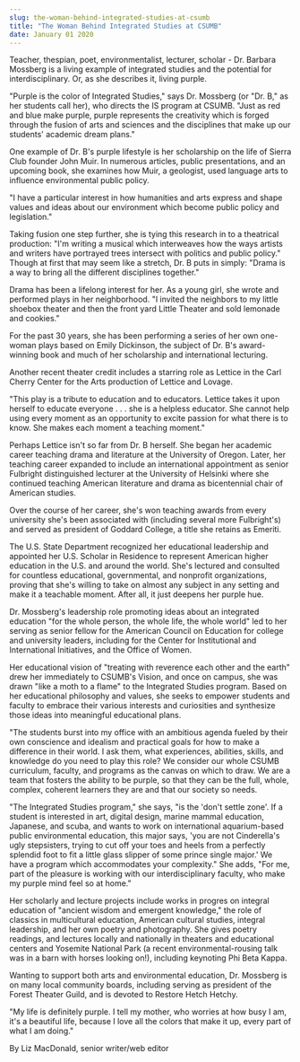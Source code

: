 ```yaml
---
slug: the-woman-behind-integrated-studies-at-csumb
title: "The Woman Behind Integrated Studies at CSUMB"
date: January 01 2020
---
```


 
<p>
  Teacher, thespian, poet, environmentalist, lecturer, scholar - Dr. Barbara
  Mossberg is a living example of integrated studies and the potential for
  interdisciplinary. Or, as she describes it, living purple.
</p>
<p>
  "Purple is the color of Integrated Studies," says Dr. Mossberg (or "Dr. B," as
  her students call her), who directs the IS program at CSUMB. "Just as red and
  blue make purple, purple represents the creativity which is forged through the
  fusion of arts and sciences and the disciplines that make up our students'
  academic dream plans."
</p>
<p>
  One example of Dr. B's purple lifestyle is her scholarship on the life of
  Sierra Club founder John Muir. In numerous articles, public presentations, and
  an upcoming book, she examines how Muir, a geologist, used language arts to
  influence environmental public policy.
</p>
<p>
  "I have a particular interest in how humanities and arts express and shape
  values and ideas about our environment which become public policy and
  legislation."
</p>
<p>
  Taking fusion one step further, she is tying this research in to a theatrical
  production: "I'm writing a musical which interweaves how the ways artists and
  writers have portrayed trees intersect with politics and public policy."
  Though at first that may seem like a stretch, Dr. B puts in simply: "Drama is
  a way to bring all the different disciplines together."
</p>
<p>
  Drama has been a lifelong interest for her. As a young girl, she wrote and
  performed plays in her neighborhood. "I invited the neighbors to my little
  shoebox theater and then the front yard Little Theater and sold lemonade and
  cookies."
</p>
<p>
  For the past 30 years, she has been performing a series of her own one-woman
  plays based on Emily Dickinson, the subject of Dr. B's award-winning book and
  much of her scholarship and international lecturing.
</p>
<p>
  Another recent theater credit includes a starring role as Lettice in the Carl
  Cherry Center for the Arts production of Lettice and Lovage.
</p>
<p>
  "This play is a tribute to education and to educators. Lettice takes it upon
  herself to educate everyone . . . she is a helpless educator. She cannot help
  using every moment as an opportunity to excite passion for what there is to
  know. She makes each moment a teaching moment."
</p>
<p>
  Perhaps Lettice isn't so far from Dr. B herself. She began her academic career
  teaching drama and literature at the University of Oregon. Later, her teaching
  career expanded to include an international appointment as senior Fulbright
  distinguished lecturer at the University of Helsinki where she continued
  teaching American literature and drama as bicentennial chair of American
  studies.
</p>
<p>
  Over the course of her career, she's won teaching awards from every university
  she's been associated with (including several more Fulbright's) and served as
  president of Goddard College, a title she retains as Emeriti.
</p>
<p>
  The U.S. State Department recognized her educational leadership and appointed
  her U.S. Scholar in Residence to represent American higher education in the
  U.S. and around the world. She's lectured and consulted for countless
  educational, governmental, and nonprofit organizations, proving that she's
  willing to take on almost any subject in any setting and make it a teachable
  moment. After all, it just deepens her purple hue.
</p>
<p>
  Dr. Mossberg's leadership role promoting ideas about an integrated education
  "for the whole person, the whole life, the whole world" led to her serving as
  senior fellow for the American Council on Education for college and university
  leaders, including for the Center for Institutional and International
  Initiatives, and the Office of Women.
</p>
<p>
  Her educational vision of "treating with reverence each other and the earth"
  drew her immediately to CSUMB's Vision, and once on campus, she was drawn
  "like a moth to a flame" to the Integrated Studies program. Based on her
  educational philosophy and values, she seeks to empower students and faculty
  to embrace their various interests and curiosities and synthesize those ideas
  into meaningful educational plans.
</p>
<p>
  "The students burst into my office with an ambitious agenda fueled by their
  own conscience and idealism and practical goals for how to make a difference
  in their world. I ask them, what experiences, abilities, skills, and knowledge
  do you need to play this role? We consider our whole CSUMB curriculum,
  faculty, and programs as the canvas on which to draw. We are a team that
  fosters the ability to be purple, so that they can be the full, whole,
  complex, coherent learners they are and that our society so needs.
</p>
<p>
  "The Integrated Studies program," she says, "is the 'don't settle zone'. If a
  student is interested in art, digital design, marine mammal education,
  Japanese, and scuba, and wants to work on international aquarium-based public
  environmental education, this major says, 'you are not Cinderella's ugly
  stepsisters, trying to cut off your toes and heels from a perfectly splendid
  foot to fit a little glass slipper of some prince single major.' We have a
  program which accommodates your complexity." She adds, "For me, part of the
  pleasure is working with our interdisciplinary faculty, who make my purple
  mind feel so at home."
</p>
<p>
  Her scholarly and lecture projects include works in progres on integral
  education of "ancient wisdom and emergent knowledge," the role of classics in
  multicultural education, American cultural studies, integral leadership, and
  her own poetry and photography. She gives poetry readings, and lectures
  locally and nationally in theaters and educational centers and Yosemite
  National Park (a recent environmental-rousing talk was in a barn with horses
  looking on!), including keynoting Phi Beta Kappa.
</p>
<p>
  Wanting to support both arts and environmental education, Dr. Mossberg is on
  many local community boards, including serving as president of the Forest
  Theater Guild, and is devoted to Restore Hetch Hetchy.
</p>
<p>
  "My life is definitely purple. I tell my mother, who worries at how busy I am,
  it's a beautiful life, because I love all the colors that make it up, every
  part of what I am doing."
</p>
<p>
  By Liz MacDonald, senior writer/web editor
</p>
 

